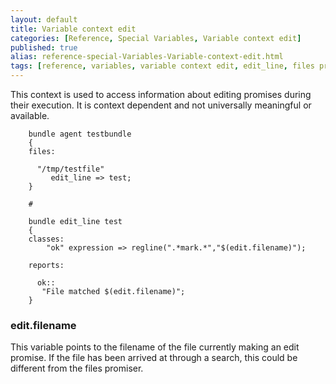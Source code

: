```yaml
---
layout: default
title: Variable context edit
categories: [Reference, Special Variables, Variable context edit]
published: true
alias: reference-special-Variables-Variable-context-edit.html
tags: [reference, variables, variable context edit, edit_line, files promises]
---
```


This context is used to access information about editing promises during 
their execution. It is context dependent and not universally meaningful or 
available.

```cf3
    bundle agent testbundle
    {
    files:

      "/tmp/testfile"
         edit_line => test;
    }

    #

    bundle edit_line test
    {
    classes:
        "ok" expression => regline(".*mark.*","$(edit.filename)");

    reports:

      ok::
       "File matched $(edit.filename)";
    }
```

### edit.filename

This variable points to the filename of the file currently making an
edit promise. If the file has been arrived at through a search, this
could be different from the files promiser.
